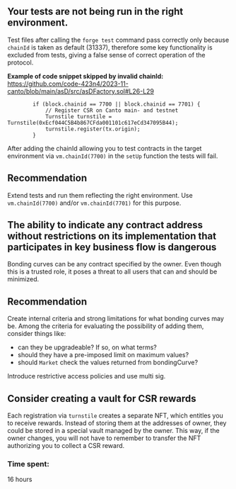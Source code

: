 ## Your tests are not being run in the right environment.

Test files after calling the `forge test` command pass correctly only because `chainId` is taken as default (31337), therefore some key functionality is excluded from tests, giving a false sense of correct operation of the protocol.

**Example of code snippet skipped by invalid chainId:**
https://github.com/code-423n4/2023-11-canto/blob/main/asD/src/asDFactory.sol#L26-L29
```solidity
        if (block.chainid == 7700 || block.chainid == 7701) {
            // Register CSR on Canto main- and testnet
            Turnstile turnstile = Turnstile(0xEcf044C5B4b867CFda001101c617eCd347095B44);
            turnstile.register(tx.origin);
        }
```
After adding the chainId allowing you to test contracts in the target environment via `vm.chainId(7700)` in the `setUp` function the tests will fail.

## Recommendation
Extend tests and run them reflecting the right environment. Use `vm.chainId(7700)` and/or `vm.chainId(7701)` for this purpose.

## The ability to indicate any contract address without restrictions on its implementation that participates in key business flow is dangerous

Bonding curves can be any contract specified by the owner. Even though this is a trusted role, it poses a threat to all users that can and should be minimized.

## Recommendation
Create internal criteria and strong limitations for what bonding curves may be. Among the criteria for evaluating the possibility of adding them, consider things like:
- can they be upgradeable? If so, on what terms?
- should they have a pre-imposed limit on maximum values?
- should `Market` check the values returned from bondingCurve?

Introduce restrictive access policies and use multi sig.

## Consider creating a vault for CSR rewards

Each registration via `turnstile` creates a separate NFT, which entitles you to receive rewards. Instead of storing them at the addresses of owner, they could be stored in a special vault managed by the owner. This way, if the owner changes, you will not have to remember to transfer the NFT authorizing you to collect a CSR reward.



### Time spent:
16 hours